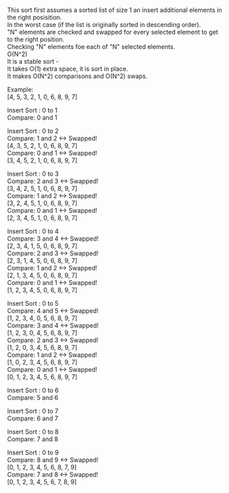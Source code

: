 This sort first assumes a sorted list of size 1 an insert additional elements in the right posisition.  
In the worst case (if the list is originally sorted in descending order).   
"N" elements are checked and swapped  for every selected element to get to the right position.  
Checking "N" elements foe each of "N" selected elements.  
O(N^2)  
It is a stable sort -   
It takes O(1) extra space, it is sort in place.  
It makes O(N^2) comparisons and O(N^2) swaps.   

  
Example:  
[4, 5, 3, 2, 1, 0, 6, 8, 9, 7]  

Insert Sort : 0 to 1  
Compare: 0 and 1   

Insert Sort : 0 to 2  
Compare: 1 and 2 <-> Swapped!  
[4, 3, 5, 2, 1, 0, 6, 8, 9, 7]  
Compare: 0 and 1 <-> Swapped!  
[3, 4, 5, 2, 1, 0, 6, 8, 9, 7]  

Insert Sort : 0 to 3  
Compare: 2 and 3 <-> Swapped!  
[3, 4, 2, 5, 1, 0, 6, 8, 9, 7]  
Compare: 1 and 2 <-> Swapped!  
[3, 2, 4, 5, 1, 0, 6, 8, 9, 7]  
Compare: 0 and 1 <-> Swapped!  
[2, 3, 4, 5, 1, 0, 6, 8, 9, 7]  

Insert Sort : 0 to 4  
Compare: 3 and 4 <-> Swapped!  
[2, 3, 4, 1, 5, 0, 6, 8, 9, 7]  
Compare: 2 and 3 <-> Swapped!  
[2, 3, 1, 4, 5, 0, 6, 8, 9, 7]  
Compare: 1 and 2 <-> Swapped!  
[2, 1, 3, 4, 5, 0, 6, 8, 9, 7]  
Compare: 0 and 1 <-> Swapped!  
[1, 2, 3, 4, 5, 0, 6, 8, 9, 7]  

Insert Sort : 0 to 5  
Compare: 4 and 5 <-> Swapped!  
[1, 2, 3, 4, 0, 5, 6, 8, 9, 7]  
Compare: 3 and 4 <-> Swapped!  
[1, 2, 3, 0, 4, 5, 6, 8, 9, 7]  
Compare: 2 and 3 <-> Swapped!  
[1, 2, 0, 3, 4, 5, 6, 8, 9, 7]  
Compare: 1 and 2 <-> Swapped!  
[1, 0, 2, 3, 4, 5, 6, 8, 9, 7]  
Compare: 0 and 1 <-> Swapped!  
[0, 1, 2, 3, 4, 5, 6, 8, 9, 7]  

Insert Sort : 0 to 6  
Compare: 5 and 6   

Insert Sort : 0 to 7  
Compare: 6 and 7   

Insert Sort : 0 to 8  
Compare: 7 and 8   

Insert Sort : 0 to 9  
Compare: 8 and 9 <-> Swapped!  
[0, 1, 2, 3, 4, 5, 6, 8, 7, 9]  
Compare: 7 and 8 <-> Swapped!  
[0, 1, 2, 3, 4, 5, 6, 7, 8, 9]  
